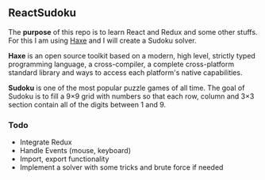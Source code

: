 ## ReactSudoku

The **purpose** of this repo is to learn React and Redux and some other stuffs.
For this I am using [Haxe](https://haxe.org) and I will create a Sudoku solver.

**Haxe** is an open source toolkit based on a modern, high level, strictly typed programming language, a cross-compiler, a complete cross-platform standard library and ways to access each platform's native capabilities.

**Sudoku** is one of the most popular puzzle games of all time. The goal of Sudoku is to fill a 9×9 grid with numbers so that each row, column and 3×3 section contain all of the digits between 1 and 9.

### Todo
* Integrate Redux
* Handle Events (mouse, keyboard)
* Import, export functionality
* Implement a solver with some tricks and brute force if needed
